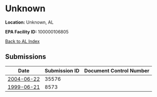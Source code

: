 # Unknown

**Location:** Unknown, AL

**EPA Facility ID:** 100000106805

[Back to AL Index](../../index.md)

## Submissions

| Date | Submission ID | Document Control Number |
|------|--------------|-------------------------|
| [2004-06-22](submissions/35576.md) | 35576 |  |
| [1999-06-21](submissions/8573.md) | 8573 |  |
